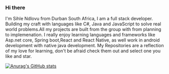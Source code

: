 ### Hi there 

I'm Sihle Ndlovu from Durban South Africa, I am a full stack developer. Building my craft with languages like C#, Java and JavaScript to solve real world problems.All my projects are built from the group with from planning to implemenation. I really enjoy learning languages and frameworks like Asp.net core, Spring boot,React and React Native, as well work in android development with native java development. My Repositories are a reflection of my love for learning, don't be afraid check them out and select one you like and star.

[![Anurag's GitHub stats](https://github-readme-stats.vercel.app/api?username=SihleGatsheni)](https://github.com/anuraghazra/github-readme-stats)

